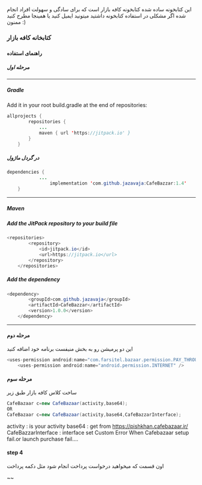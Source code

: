 این کتابخونه ساده شده کتابخونه کافه بازار است که برای سادگی و سهولت افراد انجام شده اگر مشکلی در استفاده کتابخونه داشتید میتونید ایمیل کنید یا همینجا مطرح کنید ممنون :)
### کتابخانه کافه بازار
##### 
#### راهنمای استفاده
##### مرحله اول 
----------------------------
##### Gradle
 Add it in your root build.gradle at the end of repositories:

```java
allprojects {
		repositories {
			...
			maven { url 'https://jitpack.io' }
		}
	}
```

##### در گردل ماژول

```java
dependencies {
			...
	        	implementation 'com.github.jazavaja:CafeBazzar:1.4'
	}
```
----------------------------------------------------
##### Maven
##### Add the JitPack repository to your build file

```java
<repositories>
		<repository>
		    <id>jitpack.io</id>
		    <url>https://jitpack.io</url>
		</repository>
	</repositories>
```
#####  Add the dependency

```java
<dependency>
	    <groupId>com.github.jazavaja</groupId>
	    <artifactId>CafeBazzar</artifactId>
	    <version>1.0.0</version>
	</dependency>
```
------------------------
#### مرحله دوم
این دو پرمیشن رو به بخش منیفست برنامه خود اضافه کنید
```java
<uses-permission android:name="com.farsitel.bazaar.permission.PAY_THROUGH_BAZAAR"></uses-permission>
    <uses-permission android:name="android.permission.INTERNET" />
```
#### مرحله سوم
ساخت کلاس کافه بازار طبق زیر
```java
CafeBazaar c=new CafeBazaar(activity,base64);
OR
CafeBazaar c=new CafeBazaar(activity,base64,CafeBazzarInterface);

```
activity : is your activity
base64 : get from https://pishkhan.cafebazaar.ir/
CafeBazzarInterface : interface set Custom Error When Cafebazaar setup 
fail.or launch purchase fail....

#### step 4
اون قسمت که میخواهید درخواست پرداخت انجام شود مثل دکمه پرداخت










~~
